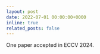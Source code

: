 ```yaml
---
layout: post
date: 2022-07-01 00:00:00+0000
inline: true
related_posts: false
---
```


One paper accepted in ECCV 2024.
